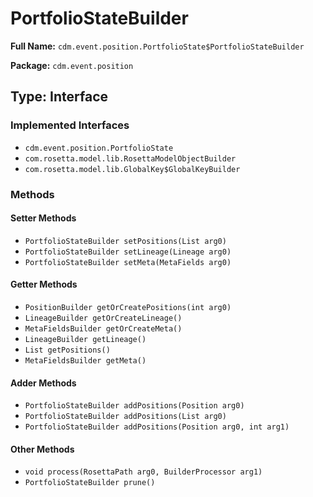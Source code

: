 # PortfolioStateBuilder

**Full Name:** `cdm.event.position.PortfolioState$PortfolioStateBuilder`

**Package:** `cdm.event.position`

## Type: Interface

### Implemented Interfaces

- `cdm.event.position.PortfolioState`
- `com.rosetta.model.lib.RosettaModelObjectBuilder`
- `com.rosetta.model.lib.GlobalKey$GlobalKeyBuilder`

### Methods

#### Setter Methods

- `PortfolioStateBuilder setPositions(List arg0)`
- `PortfolioStateBuilder setLineage(Lineage arg0)`
- `PortfolioStateBuilder setMeta(MetaFields arg0)`

#### Getter Methods

- `PositionBuilder getOrCreatePositions(int arg0)`
- `LineageBuilder getOrCreateLineage()`
- `MetaFieldsBuilder getOrCreateMeta()`
- `LineageBuilder getLineage()`
- `List getPositions()`
- `MetaFieldsBuilder getMeta()`

#### Adder Methods

- `PortfolioStateBuilder addPositions(Position arg0)`
- `PortfolioStateBuilder addPositions(List arg0)`
- `PortfolioStateBuilder addPositions(Position arg0, int arg1)`

#### Other Methods

- `void process(RosettaPath arg0, BuilderProcessor arg1)`
- `PortfolioStateBuilder prune()`

